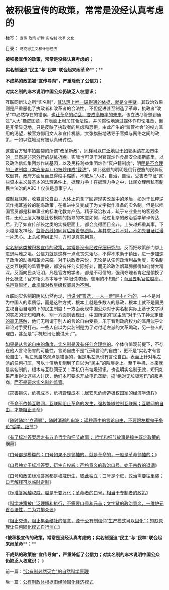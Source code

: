 # 被积极宣传的政策，常常是没经认真考虑的

标签： `宣传` `政策` `折腾` `实名制` `改革` `文化` 

目录： `马克思主义和计划经济`

**被积极宣传的政策，常常是没经认真考虑的；**

**实名制强迫“民主”与“民粹”联合起来闹革命****；**

**不成熟的政策被“宣传导向”，严重降低了公信力；**

**对实名制的麻木说明中国公众仍缺乏人权意识**；

互联网新法之所“实名制”，[其法理上唯一说得通的依据，就是文字狱](../../../2013/1/2/宗教战争的彼此残杀，皆因社会安全的歇斯底里；.md)。其政治效果则是严重恶化了执政者和改革者的合法性，不但促进甚至制造了革命，执政者“改革”中必然存在的错误，[也让革命的动乱，变成高概率的未来](../../../2013/1/4/不要把《大革命和旧制度》读到狗肚子里去.md)。该立法尽管想到通过“人大”橡皮图章，在表面上增加其合法性，并习惯性地通过媒体作舆论准备，但是非常显见地，只是反映了执政者的焦虑和恐惧，由此产生的“监管社会”的权力滥用的渴望，被官方御用文人和宣传机器，大张旗鼓地诱导于官媒与网络之间的政策，一如以往地没有被认真研讨过。

这些官方轻率拍脑袋的所谓“改革新政”，[同样可以广泛地见于如郭树清在股市中的，显然是非常外行的胡乱折腾](../../../2012/12/20/股票市场的消费者是谁？机构化为何恶毒？.md)。实际也可见于对官媒炒作食品安全竭斯底里，以及政治信仰集团炒作转基因，以及民粹利益集团炒作“反户籍制度”，明[明是不合理的上访制度（本应废弃）也被炒作成“截访](../../../2009/8/21/少呼吁点道德，多普及一点法制.md)”，如此这般的明明是倒行逆施的民粹反攻倒算，政府方面反而显得缩手缩脚，不敢从“人权，自治，自理，受害者举证”这些资本主义最基本的法理条件上，据理力争！在据理力争之中，让民众理解私有制民主法治的ABC！仅仅是息事宁人。

[控制互联网，收紧言论自由，大体上包含了回避现实改革中的矛盾](../../../2013/1/1/实名制恶化改革合法性，完全无助于互联网安全.md)，如对于民粹逆流作掩耳盗铃的驼鸟政策；在推进中又变成了为文字狱作准备的实名制。但是以咱国官员都是科举事业的标准化教育产品，精于政治权斗，疏于专业业务的客观条件，无论上层大概是比较模糊的指导的本意如何，经过复杂的政治哲学解译传达后，到了如宣传部长之类的实操层面上，都会变得面目全非。上头越郑重其事，下头越是发神经，[监管战线如同背后跟着督战队，与其求证对不对，不如先自证烂漫一片忠](../../../2013/1/2/网监工作流程，实名制的好处.md)心。上头如何纠正时，方可见真实用意。

[实名制这类被积极宣传的政策，常常是没有经过仔细研究的](../../../2013/1/5/“有魄力，敢折腾”，掩护标准答案的烟幕.md)，反而把政策部门绑上进退两难之境。公信力就是这样一点点丧失殆尽，不得不求助于镇压，进一步加速了政治的动摇和革命来临。对于执政者来说，无论是从任何政治利益角度，实名制这类互联网的监管手段，都没有任何实际好处，而无论政治烟幕腾挪得如何博大精深。反而向民众证明，凡是官方的学者，都是不可信的，强词夺理者肯定是偷换了什么概念！官方衔头基本等于“睁眼说瞎话，御用的不知耻”；[而且五毛官位越高，名声将越坏，此规律对教皇级权威最为不利](../../../2013/1/5/口号如果不是领袖的，就是革命的，一般是革命领袖的.md)。

互联网实名制的阴风仍然再现，[也说明“普选，一人一票”是不可行的](../../../2012/12/19/“全国普选，一人一票”不如“光明正大，决一死战”.md)，——>不是因为中国人的素质低，而是这种方式，根本上就是多数人的暴政，根本上就不是国民主权自治自理的下的民主制度！一方面表现中国公众对于实名制实际上基于文字狱的实质的无知和麻木，别一方面则表现出，[中国所谓的“民主派”对于马丁神父定律的毫无感触](../../../2011/10/8/马丁神父定律对公有制的恶毒诅咒！.md)，他们无所谓于别人的言论自由受损，乐于看到政府权力的滥用似乎让辩论对手受打击。一些人自以为实名制是为了对付毛左派的文革煽动，另一些人的理由，甚至是“手机短讯让他讨厌了”。

[如果是从言论自由的角度，实名制是没有任何合理性的](../../../2011/1/28/等级社会需要“实名制”.md)。个体价值观前提下，不存在他人言论伤害的可能性。言论自由不是“正确言论的自由”，更不是“实名才有言论自由”。毛左派虽然观点是错误的，但是毛左派也有言论自由。表面上针对毛左派的任何打压，可以十倍地复制到了自以为“民主”的阶层身上。至于手机，本来就是实名制的，根本与互联网无关！手机仍有垃圾短讯，也说明实名制无效，短讯如果严重得让这些人讨厌，他们本可要求开放电讯垄断，搞“绝对无垃圾短讯”的服务商，[而不是要求实名制的监管](../../../2010/12/10/作民心虚！“实名制”魅影危机.md)。

《[灾害损失，危机成本，危机管理成本；居安思危缔造极权国家的经济学流程](../../../2013/1/4/灾害损失，危机成本，危机管理成本，经济学让政治哲学滚蛋.md)》

《[革命不依赖互联网，互联网阻止革命的发生，强权能够控制互联网；互联网的自由，才能阻止革命](../../../2013/1/4/不要把《大革命和旧制度》读到狗肚子里去.md)》

《[随时随地“立遗嘱”，随时消逝的电波；读秒声中的言论自由，不要跟左棍鬼子争论“哲学，细节”](../../../2013/1/5/随时随地“立遗嘱”，随时消逝的电波.md)》

《[有了标准答案后才有五毛哲学和细节故事； 哲学和细节故事是掩护既定政策的烟幕](../../../2013/1/5/“有魄力，敢折腾”，掩护标准答案的烟幕.md)》

《[口号都是模糊的；口号如果不是领袖的，就是革命的，一般是革命领袖的；](http://blog.sina.com.cn/s/blog_5563a64d0102e7nv.html)》

《[口号独立于标准答案，衍生自权威；严格意义的政治口号，始于宗教的退潮](../../../2013/1/5/政治口号和元首崇拜，始于宗教的退潮，缺乏信仰的开始.md)》

《[口号和政策标准答案都是权威衍生，彼此独立；口号是个框，政治需要往里装；口号解释可以临时定制](../../../2013/1/6/革命的林语堂动物.md)》

《[标准答案越权威，越是千变万化；革命者的口号，相当于专制者的政策](../../../2013/1/6/革命者的口号相当于独裁者的政策.md)》

《[科学决策被广泛理解和执行，不需要口号和元首；文字狱的政治意义，一维护元首合法性，二为力排众议](../../../2013/1/6/粉丝的恭维不及共勉的同道，文字狱的政治意义.md)》

《[阻止交流，阻止集会结社的信念，源于公有制信仰“生产模式可以固化”；短缺原理让任何固化模式自行消亡](../../../2013/1/6/&quot;公有制必然灭亡&quot;的自然科学原理.md)》

《**被积极宣传的政策，常常是没经认真考虑的；实名制强迫“民主”与“民粹”联合起来闹革命****；**

**不成熟的政策被“宣传导向”，严重降低了公信力；对实名制的麻木说明中国公众仍缺乏人权意识**； 》

前一篇：[&quot;公有制必然灭亡&quot;的自然科学原理](../../../2013/1/6/&quot;公有制必然灭亡&quot;的自然科学原理.md)

后一篇：[公有制政体根据旧经验固化经济模式](../../../2013/1/7/公有制政体根据旧经验固化经济模式.md)